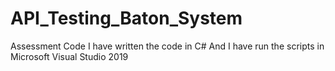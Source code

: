 # API_Testing_Baton_System
Assessment Code
I have written the code in C#
And I have run the scripts in Microsoft Visual Studio 2019 
